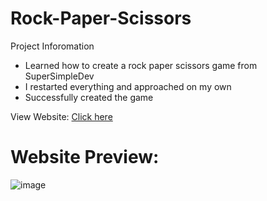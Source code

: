 # Rock-Paper-Scissors
<p>Project Inforomation</p>
<ul>
  <li>Learned how to create a rock paper scissors game from SuperSimpleDev</li>
  <li>I restarted everything and approached on my own </li>
  <li>Successfully created the game</li>
</ul>

<p>View Website: <a href='https://wcarl12.github.io/Rock-Paper-Scissors/'>Click here</a></p>

<h1>Website Preview:</h1>

![image](https://github.com/WCARL12/Rock-Paper-Scissors/assets/139624156/a5f04434-2813-44ad-b0b9-4dfdfaf2b991)
